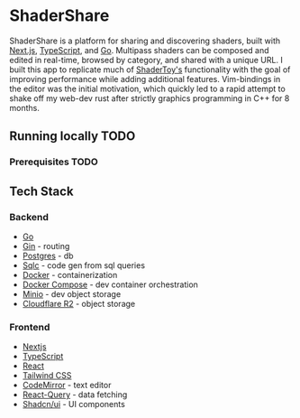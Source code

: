 # ShaderShare

ShaderShare is a platform for sharing and discovering shaders, built with [Next.js](https://nextjs.org/), [TypeScript](https://www.typescriptlang.org/), and [Go](https://go.dev). Multipass shaders can be composed and edited in real-time, browsed by category, and shared with a unique URL. I built this app to replicate much of [ShaderToy's](https://www.shadertoy.com/) functionality with the goal of improving performance while adding additional features. Vim-bindings in the editor was the initial motivation, which quickly led to a rapid attempt to shake off my web-dev rust after strictly graphics programming in C++ for 8 months.

## Running locally TODO

### Prerequisites TODO

## Tech Stack

### Backend

- [Go](https://go.dev)
- [Gin](https://github.com/gin-gonic/gin) - routing
- [Postgres](https://www.postgresql.org/) - db
- [Sqlc](https://github.com/sqlc-dev/sqlc) - code gen from sql queries
- [Docker](https://www.docker.com/) - containerization
- [Docker Compose](https://docs.docker.com/compose/) - dev container orchestration
- [Minio](https://min.io/) - dev object storage
- [Cloudflare R2](https://www.cloudflare.com/developer-platform/products/r2/) - object storage

### Frontend

- [Nextjs](https://nextjs.org/)
- [TypeScript](https://www.typescriptlang.org/)
- [React](https://reactjs.org/)
- [Tailwind CSS](https://tailwindcss.com/)
- [CodeMirror](https://codemirror.net/) - text editor
- [React-Query](https://react-query.tanstack.com/) - data fetching
- [Shadcn/ui](https://ui.shadcn.com/) - UI components
